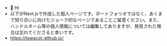- 👋 Hi
- 以下がNext.jsで作成した個人ページです。ポートフォリオではなく、あくまで知り合いに向けたジョーク的なページであることご留意ください。また、ハンドルネーム等の個人情報については編集してありますが、発見された場合は忘れてくださると幸いです。
- https://towacot.github.io/

<!---
towacott/towacott is a ✨ special ✨ repository because its `README.md` (this file) appears on your GitHub profile.
You can click the Preview link to take a look at your changes.
--->
